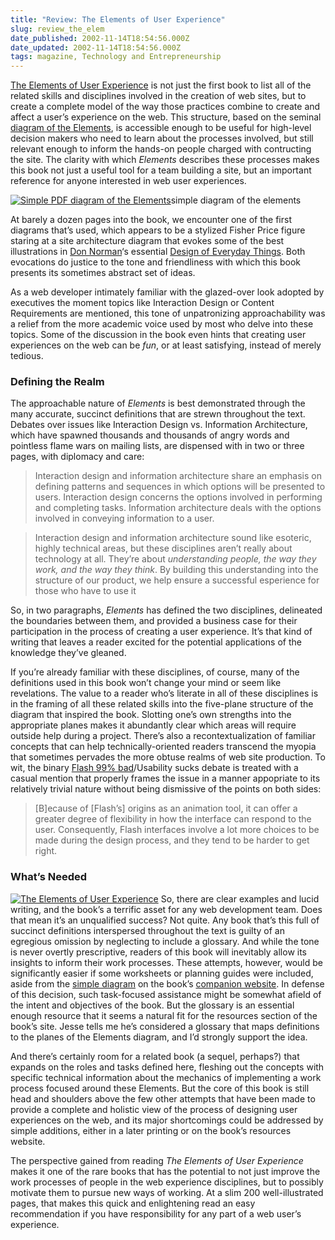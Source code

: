 ```yaml
---
title: "Review: The Elements of User Experience"
slug: review_the_elem
date_published: 2002-11-14T18:54:56.000Z
date_updated: 2002-11-14T18:54:56.000Z
tags: magazine, Technology and Entrepreneurship
---
```


[The Elements of User Experience](http://www.amazon.com/exec/obidos/ASIN/0735712026/ref=nosim/2020-20/) is not just the first book to list all of the related skills and disciplines involved in the creation of web sites, but to create a complete model of the way those practices combine to create and affect a user’s experience on the web. This structure, based on the seminal [diagram of the Elements](http://www.jjg.net/ia/elements.pdf), is accessible enough to be useful for high-level decision makers who need to learn about the processes involved, but still relevant enough to inform the hands-on people charged with contructing the site. The clarity with which *Elements* describes these processes makes this book not just a useful tool for a team building a site, but an important reference for anyone interested in web user experiences.

[![Simple PDF diagram of the Elements](/magazine/images/simpleelements.gif)](http://www.jjg.net/elements/elements_simpleplanes.pdf)simple diagram of the elements

At barely a dozen pages into the book, we encounter one of the first diagrams that’s used, which appears to be a stylized Fisher Price figure staring at a site architecture diagram that evokes some of the best illustrations in [Don Norman](http://www.jnd.org/)‘s essential [Design of Everyday Things](http://www.amazon.com/exec/obidos/ASIN/0385267746/ref=nosim/2020-20/). Both evocations do justice to the tone and friendliness with which this book presents its sometimes abstract set of ideas.

As a web developer intimately familiar with the glazed-over look adopted by executives the moment topics like Interaction Design or Content Requirements are mentioned, this tone of unpatronizing approachability was a relief from the more academic voice used by most who delve into these topics. Some of the discussion in the book even hints that creating user experiences on the web can be *fun*, or at least satisfying, instead of merely tedious.

### Defining the Realm

The approachable nature of *Elements* is best demonstrated through the many accurate, succinct definitions that are strewn throughout the text. Debates over issues like Interaction Design vs. Information Architecture, which have spawned thousands and thousands of angry words and pointless flame wars on mailing lists, are dispensed with in two or three pages, with diplomacy and care:

> Interaction design and information architecture share an emphasis on defining patterns and sequences in which options will be presented to users. Interaction design concerns the options involved in performing and completing tasks. Information architecture deals with the options involved in conveying information to a user.

> Interaction design and information architecture sound like esoteric, highly technical areas, but these disciplines aren’t really about technology at all. They’re about *understanding people, the way they work, and the way they think*. By building this understanding into the structure of our product, we help ensure a successful esperience for those who have to use it

So, in two paragraphs, *Elements* has defined the two disciplines, delineated the boundaries between them, and provided a business case for their participation in the process of creating a user experience. It’s that kind of writing that leaves a reader excited for the potential applications of the knowledge they’ve gleaned.

If you’re already familiar with these disciplines, of course, many of the definitions used in this book won’t change your mind or seem like revelations. The value to a reader who’s literate in all of these disciplines is in the framing of all these related skills into the five-plane structure of the diagram that inspired the book. Slotting one’s own strengths into the appropriate planes makes it abundantly clear which areas will require outside help during a project. There’s also a recontextualization of familiar concepts that can help technically-oriented readers transcend the myopia that sometimes pervades the more obtuse realms of web site production. To wit, the binary [Flash 99% bad](http://www.useit.com/alertbox/20001029.html)/Usability sucks debate is treated with a casual mention that properly frames the issue in a manner appopriate to its relatively trivial nature without being dismissive of the points on both sides:

> [B]ecause of [Flash’s] origins as an animation tool, it can offer a greater degree of flexibility in how the interface can respond to the user. Consequently, Flash interfaces involve a lot more choices to be made during the design process, and they tend to be harder to get right.

### What’s Needed

[![The Elements of User Experience](/magazine/images/elements_cover.jpg)](http://www.amazon.com/exec/obidos/ASIN/0735712026/ref=nosim/2020-20/)
So, there are clear examples and lucid writing, and the book’s a terrific asset for any web development team. Does that mean it’s an unqualified success? Not quite. Any book that’s this full of succinct definitions interspersed throughout the text is guilty of an egregious omission by neglecting to include a glossary. And while the tone is never overtly prescriptive, readers of this book will inevitably allow its insights to inform their work processes. These attempts, however, would be significantly easier if some worksheets or planning guides were included, aside from the [simple diagram](http://www.jjg.net/elements/elements_simpleplanes.pdf "PDF Diagram of Elements") on the book’s [companion website](http://www.jjg.net/elements/). In defense of this decision, such task-focused assistance might be somewhat afield of the intent and objectives of the book. But the glossary is an essential enough resource that it seems a natural fit for the resources section of the book’s site. Jesse tells me he’s considered a glossary that maps definitions to the planes of the Elements diagram, and I’d strongly support the idea.

And there’s certainly room for a related book (a sequel, perhaps?) that expands on the roles and tasks defined here, fleshing out the concepts with specific technical information about the mechanics of implementing a work process focused around these Elements. But the core of this book is still head and shoulders above the few other attempts that have been made to provide a complete and holistic view of the process of designing user experiences on the web, and its major shortcomings could be addressed by simple additions, either in a later printing or on the book’s resources website.

The perspective gained from reading *The Elements of User Experience* makes it one of the rare books that has the potential to not just improve the work processes of people in the web experience disciplines, but to possibly motivate them to pursue new ways of working. At a slim 200 well-illustrated pages, that makes this quick and enlightening read an easy recommendation if you have responsibility for any part of a web user’s experience.
